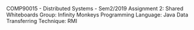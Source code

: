 COMP90015 - Distributed Systems - Sem2/2019
Assignment 2: Shared Whiteboards
Group: Infinity Monkeys
Programming Language: Java
Data Transferring Technique: RMI